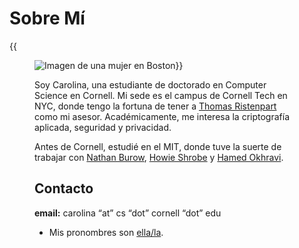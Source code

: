 # Sobre Mí
{{<figure class=figure><img src="/images/me.jpg" class="figure-img" alt="Imagen de una mujer en Boston">}}

Soy Carolina, una estudiante de doctorado en Computer Science en Cornell. Mi sede es el campus de Cornell Tech en NYC, donde tengo la fortuna de tener a [Thomas Ristenpart](https://rist.tech.cornell.edu/) como mi asesor. Académicamente, me interesa la criptografía aplicada, seguridad y privacidad.

Antes de Cornell, estudié en el MIT, donde tuve la suerte de trabajar con [Nathan Burow](https://www.ll.mit.edu/biographies/nathan-h-burow), [Howie Shrobe](http://people.csail.mit.edu/hes/index.html) y [Hamed Okhravi](https://web.mit.edu/ha22286/www/index.html).

## Contacto
**email:** carolina “at” cs “dot” cornell “dot” edu
- Mis pronombres son [ella/la](https://pronombr.es/ella).
